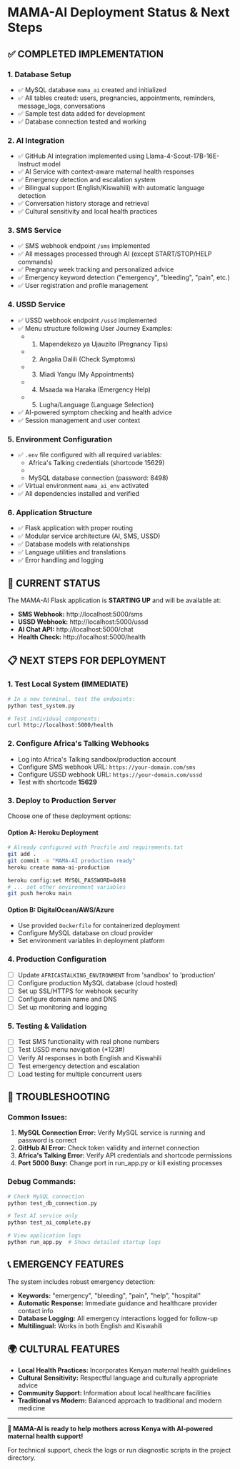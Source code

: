 # MAMA-AI Deployment Status & Next Steps

## ✅ COMPLETED IMPLEMENTATION

### 1. Database Setup
- ✅ MySQL database `mama_ai` created and initialized
- ✅ All tables created: users, pregnancies, appointments, reminders, message_logs, conversations
- ✅ Sample test data added for development
- ✅ Database connection tested and working

### 2. AI Integration
- ✅ GitHub AI integration implemented using Llama-4-Scout-17B-16E-Instruct model
- ✅ AI Service with context-aware maternal health responses
- ✅ Emergency detection and escalation system
- ✅ Bilingual support (English/Kiswahili) with automatic language detection
- ✅ Conversation history storage and retrieval
- ✅ Cultural sensitivity and local health practices

### 3. SMS Service
- ✅ SMS webhook endpoint `/sms` implemented
- ✅ All messages processed through AI (except START/STOP/HELP commands)
- ✅ Pregnancy week tracking and personalized advice
- ✅ Emergency keyword detection ("emergency", "bleeding", "pain", etc.)
- ✅ User registration and profile management

### 4. USSD Service  
- ✅ USSD webhook endpoint `/ussd` implemented
- ✅ Menu structure following User Journey Examples:
  - 1. Mapendekezo ya Ujauzito (Pregnancy Tips)
  - 2. Angalia Dalili (Check Symptoms)  
  - 3. Miadi Yangu (My Appointments)
  - 4. Msaada wa Haraka (Emergency Help)
  - 5. Lugha/Language (Language Selection)
- ✅ AI-powered symptom checking and health advice
- ✅ Session management and user context

### 5. Environment Configuration
- ✅ `.env` file configured with all required variables:
  - Africa's Talking credentials (shortcode 15629)
  - 
  - MySQL database connection (password: 8498)
- ✅ Virtual environment `mama_ai_env` activated
- ✅ All dependencies installed and verified

### 6. Application Structure
- ✅ Flask application with proper routing
- ✅ Modular service architecture (AI, SMS, USSD)
- ✅ Database models with relationships
- ✅ Language utilities and translations
- ✅ Error handling and logging

## 🚀 CURRENT STATUS

The MAMA-AI Flask application is **STARTING UP** and will be available at:
- **SMS Webhook:** http://localhost:5000/sms
- **USSD Webhook:** http://localhost:5000/ussd  
- **AI Chat API:** http://localhost:5000/chat
- **Health Check:** http://localhost:5000/health

## 📋 NEXT STEPS FOR DEPLOYMENT

### 1. Test Local System (IMMEDIATE)
```bash
# In a new terminal, test the endpoints:
python test_system.py

# Test individual components:
curl http://localhost:5000/health
```

### 2. Configure Africa's Talking Webhooks
- Log into Africa's Talking sandbox/production account
- Configure SMS webhook URL: `https://your-domain.com/sms`
- Configure USSD webhook URL: `https://your-domain.com/ussd`
- Test with shortcode **15629**

### 3. Deploy to Production Server
Choose one of these deployment options:

#### Option A: Heroku Deployment
```bash
# Already configured with Procfile and requirements.txt
git add .
git commit -m "MAMA-AI production ready"
heroku create mama-ai-production

heroku config:set MYSQL_PASSWORD=8498
# ... set other environment variables
git push heroku main
```

#### Option B: DigitalOcean/AWS/Azure
- Use provided `Dockerfile` for containerized deployment
- Configure MySQL database on cloud provider
- Set environment variables in deployment platform

### 4. Production Configuration
- [ ] Update `AFRICASTALKING_ENVIRONMENT` from 'sandbox' to 'production'
- [ ] Configure production MySQL database (cloud hosted)
- [ ] Set up SSL/HTTPS for webhook security
- [ ] Configure domain name and DNS
- [ ] Set up monitoring and logging

### 5. Testing & Validation
- [ ] Test SMS functionality with real phone numbers
- [ ] Test USSD menu navigation (*123#)
- [ ] Verify AI responses in both English and Kiswahili
- [ ] Test emergency detection and escalation
- [ ] Load testing for multiple concurrent users

## 🔧 TROUBLESHOOTING

### Common Issues:
1. **MySQL Connection Error:** Verify MySQL service is running and password is correct
2. **GitHub AI Error:** Check token validity and internet connection
3. **Africa's Talking Error:** Verify API credentials and shortcode permissions
4. **Port 5000 Busy:** Change port in run_app.py or kill existing processes

### Debug Commands:
```bash
# Check MySQL connection
python test_db_connection.py

# Test AI service only  
python test_ai_complete.py

# View application logs
python run_app.py  # Shows detailed startup logs
```

## 📞 EMERGENCY FEATURES

The system includes robust emergency detection:
- **Keywords:** "emergency", "bleeding", "pain", "help", "hospital"
- **Automatic Response:** Immediate guidance and healthcare provider contact info
- **Database Logging:** All emergency interactions logged for follow-up
- **Multilingual:** Works in both English and Kiswahili

## 🌍 CULTURAL FEATURES

- **Local Health Practices:** Incorporates Kenyan maternal health guidelines
- **Cultural Sensitivity:** Respectful language and culturally appropriate advice
- **Community Support:** Information about local healthcare facilities
- **Traditional vs Modern:** Balanced approach to traditional and modern medicine

---

**🎉 MAMA-AI is ready to help mothers across Kenya with AI-powered maternal health support!**

For technical support, check the logs or run diagnostic scripts in the project directory.
